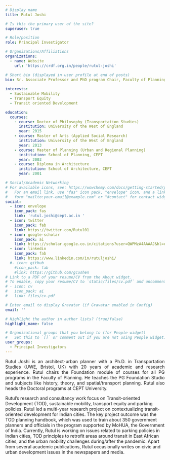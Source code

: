 ```yaml
---
# Display name
title: Rutul Joshi

# Is this the primary user of the site?
superuser: true

# Role/position
role: Principal Investigator

# Organizations/Affiliations
organizations:
  - name: Website 
    url: 'https://crdf.org.in/people/rutul-joshi'

# Short bio (displayed in user profile at end of posts)
bio: Sr. Associate Professor and PhD program Chair, Faculty of Planning.
 
interests:
  - Sustainable Mobility
  - Transport Equity
  - Transit oriented Development

education:
  courses:
    - course: Doctor of Philosophy (Transportation Studies)
      institution: University of the West of England
      year: 2015
    - course: Master of Arts (Applied Social Research) 
      institution: University of the West of England
      year: 2013
    - course: Master of Planning (Urban and Regional Planning)
      institution: School of Planning, CEPT
      year: 2003
    - course: Diploma in Architecture 
      institution: School of Architecture, CEPT
      year: 2001

# Social/Academic Networking
# For available icons, see: https://wowchemy.com/docs/getting-started/page-builder/#icons
#   For an email link, use "fas" icon pack, "envelope" icon, and a link in the
#   form "mailto:your-email@example.com" or "#contact" for contact widget.
social:
  - icon: envelope
    icon_pack: fas
    link: 'rutul.joshi@cept.ac.in '
  - icon: twitter
    icon_pack: fab
    link: https://twitter.com/Rutul01
  - icon: google-scholar
    icon_pack: ai
    link: https://scholar.google.co.in/citations?user=QWPMzA4AAAAJ&hl=en&authuser=2
  - icon: linkedin
    icon_pack: fab
    link: https://www.linkedin.com/in/rutuljoshi/ 
  #- icon: github
    #icon_pack: fab
    #link: https://github.com/gcushen
# Link to a PDF of your resume/CV from the About widget.
# To enable, copy your resume/CV to `static/files/cv.pdf` and uncomment the lines below.
# - icon: cv
#   icon_pack: ai
#   link: files/cv.pdf

# Enter email to display Gravatar (if Gravatar enabled in Config)
email: ''

# Highlight the author in author lists? (true/false)
highlight_name: false

# Organizational groups that you belong to (for People widget)
#   Set this to `[]` or comment out if you are not using People widget.
user_groups:
  - Principal Investigators
---
```

<p align="justify">Rutul Joshi is an architect-urban planner with a Ph.D. in Transportation Studies (UWE, Bristol, UK) with 20 years of academic and research experience. Rutul chairs the Foundation module of courses for all PG programs in the Faculty of Planning. He teaches the PG Foundation Studio and subjects like history, theory, and spatial/transport planning. Rutul also heads the Doctoral programs at CEPT University.
 
Rutul’s research and consultancy work focus on Transit-oriented Development (TOD), sustainable mobility, transport equity and parking policies. Rutul led a multi-year research project on contextualizing transit-oriented development for Indian cities. The key project outcome was the TOD planning handbook, which was used to train about 350 government planners and officials in the program supported by MoHUA, the Government of India. Currently, Rutul is working on issues related to parking policies in Indian cities, TOD principles to retrofit areas around transit in East African cities, and the urban mobility challenges during/after the pandemic. Apart from several academic publications, Rutul occasionally writes on civic and urban development issues in the newspapers and media. 
</p>
